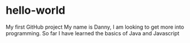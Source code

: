 # hello-world
My first GitHub project
My name is Danny, I am looking to get more into programming. 
So far I have learned the basics of Java and Javascript

